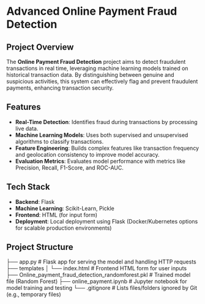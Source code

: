 # Advanced Online Payment Fraud Detection

## Project Overview
The **Online Payment Fraud Detection** project aims to detect fraudulent transactions in real time, leveraging machine learning models trained on historical transaction data. By distinguishing between genuine and suspicious activities, this system can effectively flag and prevent fraudulent payments, enhancing transaction security.

## Features
- **Real-Time Detection**: Identifies fraud during transactions by processing live data.
- **Machine Learning Models**: Uses both supervised and unsupervised algorithms to classify transactions.
- **Feature Engineering**: Builds complex features like transaction frequency and geolocation consistency to improve model accuracy.
- **Evaluation Metrics**: Evaluates model performance with metrics like Precision, Recall, F1-Score, and ROC-AUC.

## Tech Stack
- **Backend**: Flask
- **Machine Learning**: Scikit-Learn, Pickle
- **Frontend**: HTML (for input form)
- **Deployment**: Local deployment using Flask (Docker/Kubernetes options for scalable production environments)

## Project Structure

├── app.py # Flask app for serving the model and handling HTTP requests ├── templates │ └── index.html # Frontend HTML form for user inputs ├── Online_payment_fraud_detection_randomforest.pkl # Trained model file (Random Forest) ├── online_payment.ipynb # Jupyter notebook for model training and testing └── .gitignore # Lists files/folders ignored by Git (e.g., temporary files)
